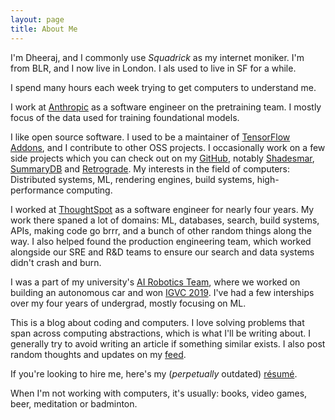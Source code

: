 ```yaml
---
layout: page
title: About Me
---
```


I'm Dheeraj, and I commonly use _Squadrick_ as my internet moniker. I'm from BLR, and I now live in London. I als used to live in SF for a while.

I spend many hours each week trying to get computers to understand me.

I work at [Anthropic](https://anthropic.com/) as a software engineer on the pretraining team. I mostly focus of the data used for training foundational models.

I like open source software. I used to be a  maintainer of [TensorFlow Addons](https://github.com/tensorflow/addons/), and I contribute to other OSS projects. I occasionally work on a few side projects which you can check out on my [GitHub](https://github.com/Squadrick), notably [Shadesmar](https://github.com/Squadrick/shadesmar), [SummaryDB](https://github.com/Squadrick/summarydb) and [Retrograde](https://github.com/Squadrick/Retrograde). My interests in the field of computers: Distributed systems, ML, rendering engines, build systems, high-performance computing. 

I worked at [ThoughtSpot](https://www.thoughtspot.com/) as a software engineer for nearly four years. My work there spaned a lot of domains: ML, databases, search, build systems, APIs, making code go brrr, and a bunch of other random things along the way. I also helped found the production engineering team, which worked alongside our SRE and R&D teams to ensure our search and data systems didn't crash and burn.

I was a part of my university's [AI Robotics Team](http://projectmanas.in), where we worked on building an autonomous car and won [IGVC 2019](http://www.igvc.org/). I've had a few interships over my four years of undergrad, mostly focusing on ML.

This is a blog about coding and computers. I love solving problems that span across computing abstractions, which is what I'll be writing about. I generally try to avoid writing an article if something similar exists. I also post random thoughts and updates on my [feed](https://squadrick.dev/menu/feed.html).

If you're looking to hire me, here's my (_perpetually_ outdated) [résumé](https://squadrick.github.io/resume).

When I'm not working with computers, it's usually: books, video games, beer, meditation or badminton.
